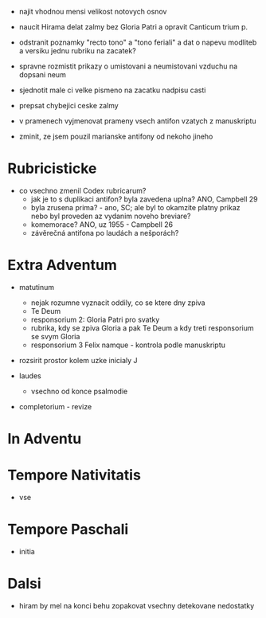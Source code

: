 * najit vhodnou mensi velikost notovych osnov
* naucit Hirama delat zalmy bez Gloria Patri a opravit Canticum trium p.
* odstranit poznamky "recto tono" a "tono feriali" a dat o napevu modliteb a versiku jednu rubriku na zacatek?
* spravne rozmistit prikazy o umistovani a neumistovani vzduchu na dopsani neum
* sjednotit male ci velke pismeno na zacatku nadpisu casti

* prepsat chybejici ceske zalmy
* v pramenech vyjmenovat prameny vsech antifon vzatych z manuskriptu
* zminit, ze jsem pouzil marianske antifony od nekoho jineho

# Rubricisticke


* co vsechno zmenil Codex rubricarum?
  * jak je to s duplikaci antifon? byla zavedena uplna? ANO, Campbell 29
  * byla zrusena prima? - ano, SC; ale byl to okamzite platny prikaz nebo byl proveden az vydanim noveho breviare?
  * komemorace? ANO, uz 1955 - Campbell 26
  * závěrečná antifona po laudách a nešporách?

# Extra Adventum

* matutinum
  * nejak rozumne vyznacit oddily, co se ktere dny zpiva
  * Te Deum
  * responsorium 2: Gloria Patri pro svatky 
  * rubrika, kdy se zpiva Gloria a pak Te Deum a kdy treti responsorium se svym Gloria
  * responsorium 3 Felix namque - kontrola podle manuskriptu
  
* rozsirit prostor kolem uzke inicialy J

* laudes
  * vsechno od konce psalmodie
  
* completorium - revize

# In Adventu

# Tempore Nativitatis

* vse

# Tempore Paschali

* initia

# Dalsi

* hiram by mel na konci behu zopakovat vsechny detekovane nedostatky
